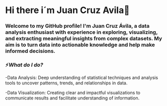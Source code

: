 # Hi there i´m Juan Cruz Avila👋 

### Welcome to my GitHub profile! I'm Juan Cruz Ávila, a data analysis enthusiast with experience in exploring, visualizing, and extracting meaningful insights from complex datasets. My aim is to turn data into actionable knowledge and help make informed decisions.
### ⚡*What do I do?*

-Data Analysis: Deep understanding of statistical techniques and analysis tools to uncover patterns, trends, and relationships in data.

-Data Visualization: Creating clear and impactful visualizations to communicate results and facilitate understanding of information. 




<!--
**JuanCruzAvila/JuanCruzAvila** is a ✨ _special_ ✨ repository because its `README.md` (this file) appears on your GitHub profile.

### Welcome to my GitHub profile! I'm Juan Cruz Ávila, a data analysis enthusiast with experience in exploring, visualizing, and extracting meaningful insights from complex datasets. My aim is to turn data into actionable knowledge and help make informed decisions.
###⚡*What do I do?*
Data Analysis: Deep understanding of statistical techniques and analysis tools to uncover patterns, trends, and relationships in data.
Data Visualization: Creating clear and impactful visualizations to communicate results and facilitate understanding of information. Preference for Power BI projects



- 🔭 I’m currently working on ...
- 🌱 I’m currently learning ...
- 👯 I’m looking to collaborate on ...
- 🤔 I’m looking for help with ...
- 💬 Ask me about ...
- 📫 How to reach me: ...
- 😄 Pronouns: ...
- ⚡ Fun fact: ...
-->

